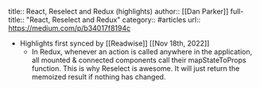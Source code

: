 title:: React, Reselect and Redux (highlights)
author:: [[Dan Parker]]
full-title:: "React, Reselect and Redux"
category:: #articles
url:: https://medium.com/p/b34017f8194c

- Highlights first synced by [[Readwise]] [[Nov 18th, 2022]]
	- In Redux, whenever an action is called anywhere in the application, all mounted & connected components call their mapStateToProps function. This is why Reselect is awesome. It will just return the memoized result if nothing has changed.